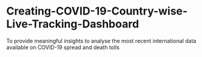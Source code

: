 # Creating-COVID-19-Country-wise-Live-Tracking-Dashboard
To provide meaningful insights to analyse the most recent international data available on COVID-19 spread and death tolls 
